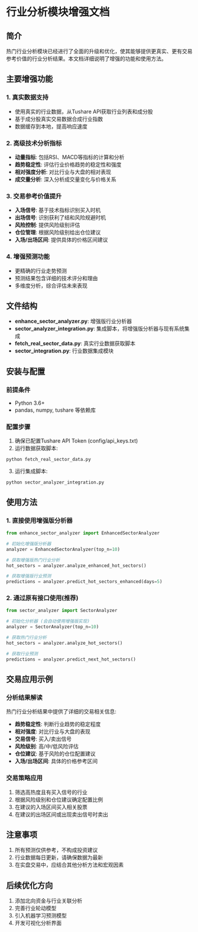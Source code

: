 # 行业分析模块增强文档

## 简介

热门行业分析模块已经进行了全面的升级和优化，使其能够提供更真实、更有交易参考价值的行业分析结果。本文档详细说明了增强的功能和使用方法。

## 主要增强功能

### 1. 真实数据支持
- 使用真实的行业数据，从Tushare API获取行业列表和成分股
- 基于成分股真实交易数据合成行业指数
- 数据缓存到本地，提高响应速度

### 2. 高级技术分析指标
- **动量指标**: 包括RSI、MACD等指标的计算和分析
- **趋势稳定性**: 评估行业价格趋势的稳定性和强度
- **相对强度分析**: 对比行业与大盘的相对表现
- **成交量分析**: 深入分析成交量变化与价格关系

### 3. 交易参考价值提升
- **入场信号**: 基于技术指标识别买入时机
- **出场信号**: 识别获利了结和风险规避时机
- **风险控制**: 提供风险级别评估
- **仓位管理**: 根据风险级别给出仓位建议
- **入场/出场区间**: 提供具体的价格区间建议

### 4. 增强预测功能
- 更精确的行业走势预测
- 预测结果包含详细的技术评分和理由
- 多维度分析，综合评估未来表现

## 文件结构

- **enhance_sector_analyzer.py**: 增强版行业分析器
- **sector_analyzer_integration.py**: 集成脚本，将增强版分析器与现有系统集成
- **fetch_real_sector_data.py**: 真实行业数据获取脚本
- **sector_integration.py**: 行业数据集成模块

## 安装与配置

### 前提条件
- Python 3.6+
- pandas, numpy, tushare 等依赖库

### 配置步骤
1. 确保已配置Tushare API Token (config/api_keys.txt)
2. 运行数据获取脚本:
```
python fetch_real_sector_data.py
```
3. 运行集成脚本:
```
python sector_analyzer_integration.py
```

## 使用方法

### 1. 直接使用增强版分析器
```python
from enhance_sector_analyzer import EnhancedSectorAnalyzer

# 初始化增强版分析器
analyzer = EnhancedSectorAnalyzer(top_n=10)

# 获取增强版热门行业分析
hot_sectors = analyzer.analyze_enhanced_hot_sectors()

# 获取增强版行业预测
predictions = analyzer.predict_hot_sectors_enhanced(days=5)
```

### 2. 通过原有接口使用(推荐)
```python
from sector_analyzer import SectorAnalyzer

# 初始化分析器 (会自动使用增强版实现)
analyzer = SectorAnalyzer(top_n=10)

# 获取热门行业分析
hot_sectors = analyzer.analyze_hot_sectors()

# 获取行业预测
predictions = analyzer.predict_next_hot_sectors()
```

## 交易应用示例

### 分析结果解读
热门行业分析结果中提供了详细的交易相关信息:
- **趋势稳定性**: 判断行业趋势的稳定程度
- **相对强度**: 对比行业与大盘的表现
- **交易信号**: 买入/卖出信号
- **风险级别**: 高/中/低风险评估
- **仓位建议**: 基于风险的仓位配置建议
- **入场/出场区间**: 具体的价格参考区间

### 交易策略应用
1. 筛选高热度且有买入信号的行业
2. 根据风险级别和仓位建议确定配置比例
3. 在建议的入场区间买入相关股票
4. 在建议的出场区间或出现卖出信号时卖出

## 注意事项

1. 所有预测仅供参考，不构成投资建议
2. 行业数据每日更新，请确保数据为最新
3. 在实盘交易中，应结合其他分析方法和宏观因素

## 后续优化方向

1. 添加北向资金与行业关联分析
2. 完善行业轮动模型
3. 引入机器学习预测模型
4. 开发可视化分析界面 